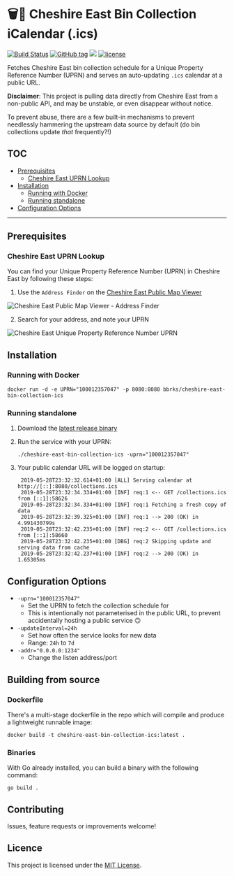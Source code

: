 # 🗑📅 Cheshire East Bin Collection iCalendar (.ics)

[![Build Status](https://travis-ci.com/bbrks/cheshire-east-bin-collection-ics.svg)](https://travis-ci.com/bbrks/cheshire-east-bin-collection-ics) [![GitHub tag](https://img.shields.io/github/tag/bbrks/cheshire-east-bin-collection-ics.svg)](https://github.com/bbrks/cheshire-east-bin-collection-ics/releases) [![](https://img.shields.io/docker/pulls/bbrks/cheshire-east-bin-collection-ics.svg)](https://hub.docker.com/u/bbrks/cheshire-east-bin-collection-ics) [![license](https://img.shields.io/github/license/bbrks/cheshire-east-bin-collection-ics.svg)](https://github.com/bbrks/cheshire-east-bin-collection-ics/blob/master/LICENSE)

Fetches Cheshire East bin collection schedule for a Unique Property Reference Number (UPRN) and serves an auto-updating `.ics` calendar at a public URL.

**Disclaimer**: This project is pulling data directly from Cheshire East from a non-public API, and may be unstable, or even disappear without notice.

To prevent abuse, there are a few built-in mechanisms to prevent needlessly hammering the upstream data source by default (do bin collections update _that_ frequently?!)

## TOC

- [Prerequisites](#prerequisites)
  - [Cheshire East UPRN Lookup](#cheshire-east-uprn-lookup)
- [Installation](#installation)
  - [Running with Docker](#running-with-docker)
  - [Running standalone](#running-standalone)
- [Configuration Options](#configuration-options)

---

## Prerequisites

### Cheshire East UPRN Lookup

You can find your Unique Property Reference Number (UPRN) in Cheshire East by following these steps:

1. Use the `Address Finder` on the [Cheshire East Public Map Viewer](https://maps.cheshireeast.gov.uk/ce/webmapping)

![Cheshire East Public Map Viewer - Address Finder](https://i.imgur.com/9Ds72nV.png)

2. Search for your address, and note your UPRN

![Cheshire East Unique Property Reference Number UPRN](https://i.imgur.com/4sTjCpZ.png)

## Installation

### Running with Docker

    docker run -d -e UPRN="100012357047" -p 8080:8080 bbrks/cheshire-east-bin-collection-ics

### Running standalone

1. Download the [latest release binary](https://github.com/bbrks/cheshire-east-bin-collection-ics/releases)
 
2. Run the service with your UPRN:

       ./cheshire-east-bin-collection-ics -uprn="100012357047"

3. Your public calendar URL will be logged on startup:

        2019-05-28T23:32:32.614+01:00 [ALL] Serving calendar at http://[::]:8080/collections.ics
        2019-05-28T23:32:34.334+01:00 [INF] req:1 <-- GET /collections.ics from [::1]:58626
        2019-05-28T23:32:34.334+01:00 [INF] req:1 Fetching a fresh copy of data
        2019-05-28T23:32:39.325+01:00 [INF] req:1 --> 200 (OK) in 4.991430799s
        2019-05-28T23:32:42.235+01:00 [INF] req:2 <-- GET /collections.ics from [::1]:58660
        2019-05-28T23:32:42.235+01:00 [DBG] req:2 Skipping update and serving data from cache
        2019-05-28T23:32:42.237+01:00 [INF] req:2 --> 200 (OK) in 1.65305ms

## Configuration Options

- `-uprn="100012357047"`
  - Set the UPRN to fetch the collection schedule for
  - This is intentionally not parameterised in the public URL, to prevent accidentally hosting a public service 🙃
- `-updateInterval=24h`
  - Set how often the service looks for new data
  - Range: `24h` to `7d`
- `-addr="0.0.0.0:1234"`
  - Change the listen address/port

## Building from source

### Dockerfile

There's a multi-stage dockerfile in the repo which will compile and produce a lightweight runnable image:

    docker build -t cheshire-east-bin-collection-ics:latest .

### Binaries

With Go already installed, you can build a binary with the following command:

    go build .

## Contributing

Issues, feature requests or improvements welcome!

## Licence

This project is licensed under the [MIT License](LICENSE).
